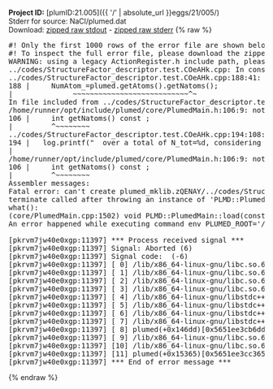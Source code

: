 **Project ID:** [plumID:21.005]({{ '/' | absolute_url }}eggs/21/005/)  
Stderr for source:  NaCl/plumed.dat   
Download: [zipped raw stdout](plumed.dat.plumed.stdout.txt.zip) - [zipped raw stderr](plumed.dat.plumed.stderr.txt.zip) 
{% raw %}
<pre>
#! Only the first 1000 rows of the error file are shown below
#! To inspect the full error file, please download the zipped raw stderr file above
WARNING: using a legacy ActionRegister.h include path, please use <<#include "core/ActionRegister.h">>
../codes/StructureFactor_descriptor.test.COeAHk.cpp: In constructor ‘PLMD::colvar::StructureFactor_descriptor_test::StructureFactor_descriptor_test(const PLMD::ActionOptions&)’:
../codes/StructureFactor_descriptor.test.COeAHk.cpp:188:41: warning: ‘int PLMD::PlumedMain::DeprecatedAtoms::getNatoms() const’ is deprecated [-Wdeprecated-declarations]
188 |     NumAtom_=plumed.getAtoms().getNatoms();
|              ~~~~~~~~~~~~~~~~~~~~~~~~~~~^~
In file included from ../codes/StructureFactor_descriptor.test.COeAHk.cpp:8:
/home/runner/opt/include/plumed/core/PlumedMain.h:106:9: note: declared here
106 |     int getNatoms() const ;
|         ^~~~~~~~~
../codes/StructureFactor_descriptor.test.COeAHk.cpp:194:108: warning: ‘int PLMD::PlumedMain::DeprecatedAtoms::getNatoms() const’ is deprecated [-Wdeprecated-declarations]
194 |   log.printf("  over a total of N_tot=%d, considering a number of atoms N=%d\n",plumed.getAtoms().getNatoms(),NumAtom_);
|                                                                                 ~~~~~~~~~~~~~~~~~~~~~~~~~~~^~
/home/runner/opt/include/plumed/core/PlumedMain.h:106:9: note: declared here
106 |     int getNatoms() const ;
|         ^~~~~~~~~
Assembler messages:
Fatal error: can't create plumed_mklib.zQENAY/../codes/StructureFactor_descriptor.test.o: No such file or directory
terminate called after throwing an instance of 'PLMD::Plumed::ExceptionError'
what():
(core/PlumedMain.cpp:1502) void PLMD::PlumedMain::load(const std::string&)
An error happened while executing command env PLUMED_ROOT='/home/runner/opt/lib/plumed' PLUMED_VERSION='2.10.0' PLUMED_HTMLDIR='/home/runner/opt/share/doc/plumed' PLUMED_INCLUDEDIR='/home/runner/opt/include' PLUMED_PROGRAM_NAME='plumed' PLUMED_IS_INSTALLED='yes' "/home/runner/opt/lib/plumed"/scripts/mklib.sh -n -o ./../codes/StructureFactor_descriptor.test.2.10.0.so ../codes/StructureFactor_descriptor.test.cpp

[pkrvm7jw40e0xgp:11397] *** Process received signal ***
[pkrvm7jw40e0xgp:11397] Signal: Aborted (6)
[pkrvm7jw40e0xgp:11397] Signal code:  (-6)
[pkrvm7jw40e0xgp:11397] [ 0] /lib/x86_64-linux-gnu/libc.so.6(+0x45330)[0x7f2219045330]
[pkrvm7jw40e0xgp:11397] [ 1] /lib/x86_64-linux-gnu/libc.so.6(pthread_kill+0x11c)[0x7f221909eb2c]
[pkrvm7jw40e0xgp:11397] [ 2] /lib/x86_64-linux-gnu/libc.so.6(gsignal+0x1e)[0x7f221904527e]
[pkrvm7jw40e0xgp:11397] [ 3] /lib/x86_64-linux-gnu/libc.so.6(abort+0xdf)[0x7f22190288ff]
[pkrvm7jw40e0xgp:11397] [ 4] /lib/x86_64-linux-gnu/libstdc++.so.6(+0xa5ff5)[0x7f22194a5ff5]
[pkrvm7jw40e0xgp:11397] [ 5] /lib/x86_64-linux-gnu/libstdc++.so.6(+0xbb0da)[0x7f22194bb0da]
[pkrvm7jw40e0xgp:11397] [ 6] /lib/x86_64-linux-gnu/libstdc++.so.6(_ZSt10unexpectedv+0x0)[0x7f22194a5a55]
[pkrvm7jw40e0xgp:11397] [ 7] /lib/x86_64-linux-gnu/libstdc++.so.6(+0xa5a6f)[0x7f22194a5a6f]
[pkrvm7jw40e0xgp:11397] [ 8] plumed(+0x146dd)[0x5651ee3cb6dd]
[pkrvm7jw40e0xgp:11397] [ 9] /lib/x86_64-linux-gnu/libc.so.6(+0x2a1ca)[0x7f221902a1ca]
[pkrvm7jw40e0xgp:11397] [10] /lib/x86_64-linux-gnu/libc.so.6(__libc_start_main+0x8b)[0x7f221902a28b]
[pkrvm7jw40e0xgp:11397] [11] plumed(+0x15365)[0x5651ee3cc365]
[pkrvm7jw40e0xgp:11397] *** End of error message ***
</pre>
{% endraw %}
